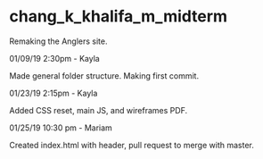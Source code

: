 # chang_k_khalifa_m_midterm

Remaking the Anglers site.

01/09/19 2:30pm - Kayla 

Made general folder structure. Making first commit. 

01/23/19 2:15pm - Kayla

Added CSS reset, main JS, and wireframes PDF.

01/25/19 10:30 pm - Mariam

Created index.html with header, pull request to merge with master.
